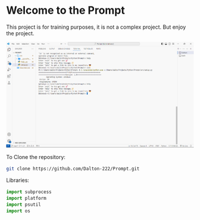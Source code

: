 # Welcome to the Prompt

This project is for training purposes, it is not a complex project.
But enjoy the project.

![Sample](github/01.png)

To Clone the repository:
```bash
git clone https://github.com/Dalton-222/Prompt.git 
````

Libraries:
```python
import subprocess
import platform
import psutil
import os
```
